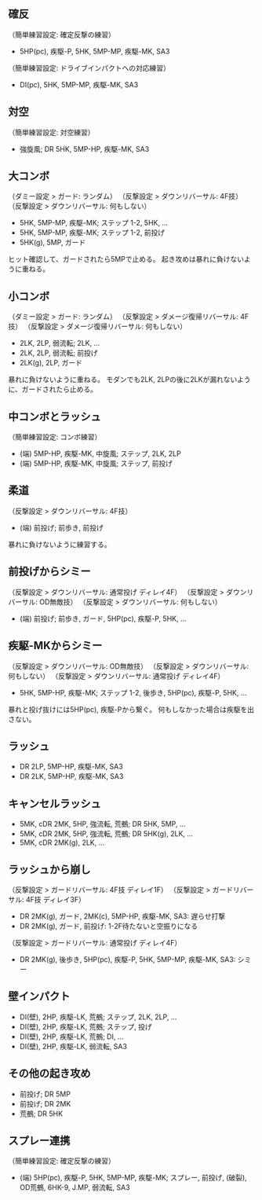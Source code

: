 ## 確反

（簡単練習設定: 確定反撃の練習）

- 5HP(pc), 疾駆-P, 5HK, 5MP-MP, 疾駆-MK, SA3

（簡単練習設定: ドライブインパクトへの対応練習）

- DI(pc), 5HK, 5MP-MP, 疾駆-MK, SA3

## 対空

（簡単練習設定: 対空練習）

- 強旋風; DR 5HK, 5MP-HP, 疾駆-MK, SA3

## 大コンボ

（ダミー設定 > ガード: ランダム）
（反撃設定 > ダウンリバーサル: 4F技）
（反撃設定 > ダウンリバーサル: 何もしない）

- 5HK, 5MP-MP, 疾駆-MK; ステップ 1-2, 5HK, ...
- 5HK, 5MP-MP, 疾駆-MK; ステップ 1-2, 前投げ
- 5HK(g), 5MP, ガード

ヒット確認して、ガードされたら5MPで止める。
起き攻めは暴れに負けないように重ねる。

## 小コンボ

（ダミー設定 > ガード: ランダム）
（反撃設定 > ダメージ復帰リバーサル: 4F技）
（反撃設定 > ダメージ復帰リバーサル: 何もしない）

- 2LK, 2LP, 弱流転; 2LK, ...
- 2LK, 2LP, 弱流転; 前投げ
- 2LK(g), 2LP, ガード

暴れに負けないように重ねる。
モダンでも2LK, 2LPの後に2LKが漏れないように、ガードされたら止める。

## 中コンボとラッシュ

（簡単練習設定: コンボ練習）

- (端) 5MP-HP, 疾駆-MK, 中旋風; ステップ, 2LK, 2LP
- (端) 5MP-HP, 疾駆-MK, 中旋風; ステップ, 前投げ

## 柔道

（反撃設定 > ダウンリバーサル: 4F技）

- (端) 前投げ; 前歩き, 前投げ

暴れに負けないように練習する。

## 前投げからシミー

（反撃設定 > ダウンリバーサル: 通常投げ ディレイ4F）
（反撃設定 > ダウンリバーサル: OD無敵技）
（反撃設定 > ダウンリバーサル: 何もしない）

- (端) 前投げ; 前歩き, ガード, 5HP(pc), 疾駆-P, 5HK, ...

## 疾駆-MKからシミー

（反撃設定 > ダウンリバーサル: OD無敵技）
（反撃設定 > ダウンリバーサル: 何もしない）
（反撃設定 > ダウンリバーサル: 通常投げ ディレイ4F）

- 5HK, 5MP-HP, 疾駆-MK; ステップ 1-2, 後歩き, 5HP(pc), 疾駆-P, 5HK, ...

暴れと投げ抜けには5HP(pc), 疾駆-Pから繋ぐ。
何もしなかった場合は疾駆を出さない。

## ラッシュ

- DR 2LP, 5MP-HP, 疾駆-MK, SA3
- DR 2LK, 5MP-HP, 疾駆-MK, SA3

## キャンセルラッシュ

- 5MK, cDR 2MK, 5HP, 強流転, 荒鵺; DR 5HK, 5MP, ...
- 5MK, cDR 2MK, 5HP, 強流転, 荒鵺; DR 5HK(g), 2LK, ...
- 5MK, cDR 2MK(g), 2LK, ...

## ラッシュから崩し

（反撃設定 > ガードリバーサル: 4F技 ディレイ1F）
（反撃設定 > ガードリバーサル: 4F技 ディレイ3F）

- DR 2MK(g), ガード, 2MK(c), 5MP-HP, 疾駆-MK, SA3: 遅らせ打撃
- DR 2MK(g), ガード, 前投げ: 1-2F待たないと空振りになる

（反撃設定 > ガードリバーサル: 通常投げ ディレイ4F）

- DR 2MK(g), 後歩き, 5HP(pc), 疾駆-P, 5HK, 5MP-MP, 疾駆-MK, SA3: シミー

## 壁インパクト

- DI(壁), 2HP, 疾駆-LK, 荒鵺; ステップ, 2LK, 2LP, ...
- DI(壁), 2HP, 疾駆-LK, 荒鵺; ステップ, 投げ
- DI(壁), 2HP, 疾駆-LK, 荒鵺; DI, ...
- DI(壁), 2HP, 疾駆-LK, 弱流転, SA3

## その他の起き攻め

- 前投げ; DR 5MP
- 前投げ; DR 2MK
- 荒鵺; DR 5HK

## スプレー連携

（簡単練習設定: 確定反撃の練習）

- (端) 5HP(pc), 疾駆-P, 5HK, 5MP-MP, 疾駆-MK; スプレー, 前投げ, (破裂), OD荒鵺, 6HK-9, J.MP, 弱流転, SA3
